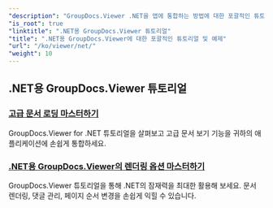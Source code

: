 ```yaml
---
"description": "GroupDocs.Viewer .NET을 앱에 통합하는 방법에 대한 포괄적인 튜토리얼과 예제를 살펴보세요. 향상된 문서 관리를 위한 단계별 기술을 익혀보세요."
"is_root": true
"linktitle": ".NET용 GroupDocs.Viewer 튜토리얼"
"title": ".NET용 GroupDocs.Viewer에 대한 포괄적인 튜토리얼 및 예제"
"url": "/ko/viewer/net/"
"weight": 10
---
```


## .NET용 GroupDocs.Viewer 튜토리얼
### [고급 문서 로딩 마스터하기](./advanced-document-loading/)
GroupDocs.Viewer for .NET 튜토리얼을 살펴보고 고급 문서 보기 기능을 귀하의 애플리케이션에 손쉽게 통합하세요.
### [.NET용 GroupDocs.Viewer의 렌더링 옵션 마스터하기](./mastering-render-options/)
GroupDocs.Viewer 튜토리얼을 통해 .NET의 잠재력을 최대한 활용해 보세요. 문서 렌더링, 댓글 관리, 페이지 순서 변경을 손쉽게 익힐 수 있습니다.